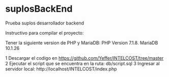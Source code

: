# suplosBackEnd
Prueba suplos desarrollador backend

Instructivo para compilar el proyecto:

Tener la siguiente version de PHP y MariaDB:
    PHP Version 7.1.8.
    MariaDB 10.1.26
    
1 Descargar el codigo en https://github.com/Yeffer/INTELCOST/tree/master
2 Ejecutar el script que se encuentra en la ruta: db/script.sql
3 Ingresar al servidor local: http://localhost/INTELCOST/index.php 
